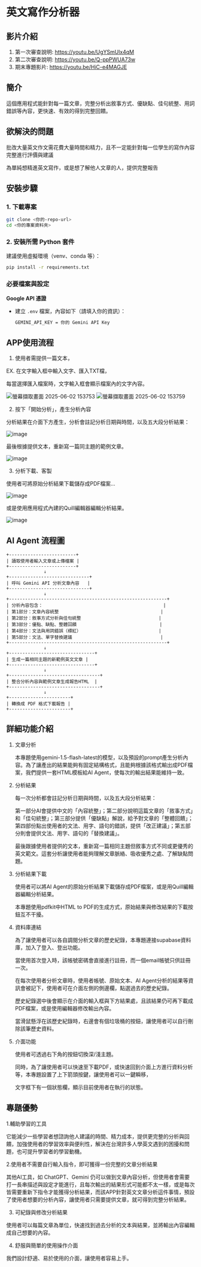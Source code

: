# 英文寫作分析器

## 影片介紹
1. 第一次審查說明: https://youtu.be/UgYSmUlx4qM
2. 第二次審查說明: https://youtu.be/Q-ppPWUA73w
3. 期末專題影片: https://youtu.be/HiC-e4MAGJE

## 簡介
這個應用程式能針對每一篇文章，完整分析出敘事方式、優缺點、佳句統整、用詞錯誤等內容，更快速、有效的得到完整回饋。

## 欲解決的問題
批改大量英文作文需花費大量時間和精力，且不一定能針對每一位學生的寫作內容完整進行評價與建議

為單純想精進英文寫作，或是想了解他人文章的人，提供完整報告

## 安裝步驟

### 1. 下載專案
```bash
git clone <你的-repo-url>
cd <你的專案資料夾>
```

### 2. 安裝所需 Python 套件
建議使用虛擬環境（venv、conda 等）：
```bash
pip install -r requirements.txt
```


### 必要檔案與設定
**Google API 憑證**  
   - 建立 `.env` 檔案，內容如下（請填入你的資訊）：
     ```bash
     GEMINI_API_KEY = 你的 Gemini API Key
     ```


## APP使用流程
1. 使用者需提供一篇文本，

EX. 在文字輸入框中輸入文字、匯入TXT檔，

每當選擇匯入檔案時，文字輸入框會顯示檔案內的文字內容。

![螢幕擷取畫面 2025-06-02 153753](https://github.com/user-attachments/assets/19155d1e-86dd-4f1c-8736-e3ef16cbf7e6)
![螢幕擷取畫面 2025-06-02 153759](https://github.com/user-attachments/assets/448e2e9d-8c0e-4d4c-9d5d-f4bcc09e0cdd)


2. 按下「開始分析」，產生分析內容
   
分析結果在介面下方產生，分析會註記分析日期與時間，以及五大段分析結果：

![image](https://github.com/user-attachments/assets/c02f706f-1328-447c-b9e3-89746f24cf9a)

最後根據提供文本，重新寫一篇同主題的範例文章。

![image](https://github.com/user-attachments/assets/9afa4cf6-51fd-4dc9-8d27-55562fa1e253)

3. 分析下載、客製
   
使用者可將原始分析結果下載儲存成PDF檔案...

![image](https://github.com/user-attachments/assets/397a986a-6d66-4d96-98e0-34f1c0f9ade8)

或是使用應用程式內建的Quill編輯器編輯分析結果。

![image](https://github.com/user-attachments/assets/ba01a711-2b01-4bd0-91d4-455d28dae0ef)


## AI Agent 流程圖
```
+-------------------------+
| 讀取使用者輸入文章或上傳檔案 |
+-------------------------+
              ↓
+------------------------------+
| 呼叫 Gemini API 分析文章內容   |
+------------------------------+
              ↓
+-----------------------------------------------------------+
| 分析內容包含：                                             |
| 第1部分：文章內容統整                                      |
| 第2部分：敘事方式分析與佳句統整                             |
| 第3部分：優點、缺點、整體回饋                               |
| 第4部分：文法與用詞錯誤（標紅）                             |
| 第5部分：文法、單字替換建議                                 |
+-----------------------------------------------------------+
              ↓
+--------------------------------+
| 生成一篇相同主題的新範例英文文章 |
+--------------------------------+
              ↓
+----------------------------------+
| 整合分析內容與範例文章生成報告HTML  |
+----------------------------------+
              ↓
+-----------------------+
| 轉換成 PDF 格式下載報告 |
+-----------------------+
```
## 詳細功能介紹
1. 文章分析
   
   本專題使用gemini-1.5-flash-latest的模型，以及預設的prompt產生分析內容。為了讓產出的結果能夠有固定結構格式，且能夠根據該格式輸出成PDF檔案，我們提供一套HTML模板給AI Agent，使每次的輸出結果能維持一致。

2. 分析結果
   
   每一次分析都會註記分析日期與時間，以及五大段分析結果：

   第一部分AI會提供中文的「內容統整」；第二部分說明這篇文章的「敘事方式」和「佳句統整」；第三部分提供「優缺點」解說，給予對文章的「整體回饋」；第四部份點出使用者的文法、用字、語句的錯誤，提供「改正建議」；第五部分則會提供文法、用字、語句的「替換建議」。
   
   最後跟據使用者提供的文本，重新寫一篇相同主題但敘事方式不同或更優秀的英文範文。這套分析讓使用者能夠理解文章脈絡、吸收優秀之處、了解缺點問題。

3. 分析結果下載
   
   使用者可以將AI Agent的原始分析結果下載儲存成PDF檔案，或是用Quill編輯器編輯分析結果。
   
   本專題使用pdfkit中HTML to PDF的生成方式，原始結果與修改結果的下載按鈕互不干擾。

4. 資料庫連結
   
   為了讓使用者可以各自調閱分析文章的歷史紀錄，本專題連接supabase資料庫，加入了登入、登出功能。

   當使用首次登入時，該帳號密碼會直接進行註冊，而一個email帳號只供註冊一次。

   在每次使用者分析文章時，使用者帳號、原始文本、AI Agent分析的結果等資訊會被記下，使用者可在介面左側的側邊欄，點選過去的歷史紀錄。

   歷史紀錄選中後會顯示在介面的輸入框與下方結果處，且該結果仍可再下載成PDF檔案，或是使用編輯器修改輸出內容。

   當滑鼠懸浮在該歷史紀錄時，右邊會有個垃圾桶的按鈕，讓使用者可以自行刪除該筆歷史資料。

5. 介面功能

   使用者可透過右下角的按鈕切換深/淺主題。

   同時，為了讓使用者可以快速至下載PDF，或快速回到介面上方進行資料分析等，本專題設置了上下箭頭按鍵，讓使用者可以一鍵瞬移，

   文字框下有一個狀態欄，顯示目前使用者在執行的狀態。

## 專題優勢
1.輔助學習的工具

它能減少一些學習者想諮詢他人建議的時間、精力成本，提供更完整的分析與回饋，加強使用者的學習效率與便利性，解決在台灣許多人學英文遇到的困擾和問題，也可提升學習者的學習動機。

2.使用者不需要自行輸入指令，即可獲得一份完整的文章分析結果

其他AI工具，如 ChatGPT、Gemini 仍可以做到文章內容分析，但使用者會需要打一長串描述與設定才能進行，且每次輸出的結果形式可能都不太一樣，或是每次皆需要重新下指令才能獲得分析結果，而該APP針對英文文章分析這件事情，預設了使用者想要的分析內容，讓使用者只需要提供文章，就可得到完整分析結果。

3. 可紀錄與修改分析結果
   
使用者可以每篇文章為單位，快速找到過去分析的文本與結果，並將輸出內容編輯成自己想要的內容。

4. 舒服與簡單的使用操作介面
   
我們設計舒適、易於使用的介面，讓使用者容易上手。
